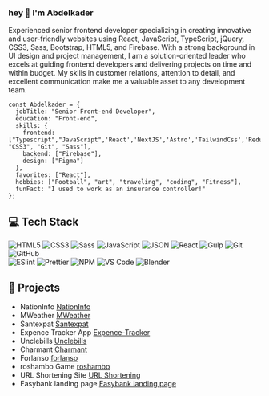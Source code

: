 ### hey 👋 I'm Abdelkader

Experienced senior frontend developer specializing in creating innovative and user-friendly websites using React, JavaScript, TypeScript, jQuery, CSS3, Sass, Bootstrap, HTML5, and Firebase. 
With a strong background in UI design and project management, I am a solution-oriented leader who excels at guiding frontend developers and delivering projects on time and within budget. 
My skills in customer relations, attention to detail, and excellent communication make me a valuable asset to any development team.
```
const Abdelkader = {
  jobTitle: "Senior Front-end Developer",
  education: "Front-end",
  skills: {
    frontend: ["Typescript","JavaScript",'React','NextJS','Astro','TailwindCss','Redux',"HTML5", "CSS3", "Git", "Sass"],
    backend: ["Firebase"],
    design: ["Figma"]
  },
  favorites: ["React"], 
  hobbies: ["Football", "art", "traveling", "coding", "Fitness"],
  funFact: "I used to work as an insurance controller!"
};
```

## 💻 Tech Stack
![HTML5](https://img.shields.io/badge/-HTML5-%23E44D27?style=flat-square&logo=html5&logoColor=%23ffffff) 
![CSS3](https://img.shields.io/badge/-CSS3-%231572B6?style=flat-square&logo=css3) 
![Sass](https://img.shields.io/badge/-Sass-%23CC6699?style=flat-square&logo=sass&logoColor=%23ffffff) 
![JavaScript](https://img.shields.io/badge/-JavaScript-%23F7DF1C?style=flat-square&logo=javascript&logoColor=%23ffffff) 
![JSON](https://img.shields.io/badge/-JSON-%23000000?style=flat-square&logo=json)
![React](https://img.shields.io/badge/-React-%2361DAFB?style=flat-square&logo=react&logoColor=%23ffffff) 
![Gulp](https://img.shields.io/badge/-Gulp-%23CF4647?style=flat-square&logo=gulp&logoColor=%23ffffff) 
![Git](https://img.shields.io/badge/-Git-%23F05032?style=flat-square&logo=git&logoColor=%23ffffff) 
![GitHub](https://img.shields.io/badge/-GitHub-%23181717?style=flat-square&logo=github) 
<br />
![ESlint](https://img.shields.io/badge/-ESLint-%234B32C3?style=flat-square&logo=eslint) 
![Prettier](https://img.shields.io/badge/-Prettier-%23F7B93E?style=flat-square&logo=prettier&logoColor=%23ffffff) 
![NPM](https://img.shields.io/badge/-NPM-%23CB3837?style=flat-square&logo=npm) 
![VS Code](https://img.shields.io/badge/-VSCode-%23007ACC?style=flat-square&logo=visual-studio-code)
![Blender](https://img.shields.io/badge/-Blender-%23F5792A?style=flat-square&logo=blender&logoColor=%23ffffff)

## 🚀  Projects
* NationInfo [NationInfo](https://dapper-torrone-604690.netlify.app/)
* MWeather [MWeather](https://mweather-pwa.netlify.app/)
* Santexpat [Santexpat](https://santexpat.fr/)
* Expence Tracker App [Expence-Tracker](https://track-your-money-dz.netlify.app/)
* Unclebills [Unclebills](https://shop.unclebills.ky/)
* Charmant [Charmant](https://charmant-sa.com/)
* Forlanso [forlanso](https://www.forlanso.com/)
* roshambo Game [roshambo](https://abdelkadersettah.github.io/roshambo/)
* URL Shortening Site [URL Shortening](https://abdelkadersettah.github.io/Url-Shortening/)
* Easybank landing page [Easybank landing page](https://abdelkadersettah.github.io/Easybank-landing-page/)

<!--
**abdelkadersettah/abdelkadersettah** is a ✨ _special_ ✨ repository because its `README.md` (this file) appears on your GitHub profile.

Here are some ideas to get you started:

- 🔭 I’m currently working on ...
- 🌱 I’m currently learning ...
- 👯 I’m looking to collaborate on ...
- 🤔 I’m looking for help with ...
- 💬 Ask me about ...
- 📫 How to reach me: ...
- 😄 Pronouns: ...
- ⚡ Fun fact: ...
-->
